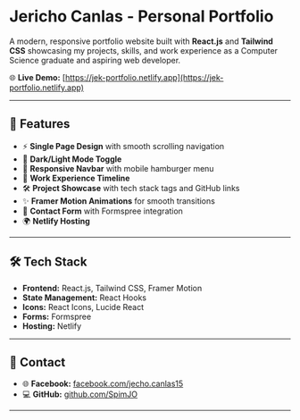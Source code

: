 # Jericho Canlas - Personal Portfolio

A modern, responsive portfolio website built with **React.js** and **Tailwind CSS** showcasing my projects, skills, and work experience as a Computer Science graduate and aspiring web developer.

🌐 **Live Demo:** [https://jek-portfolio.netlify.app](https://jek-portfolio.netlify.app)

---

## 🚀 Features

- ⚡ **Single Page Design** with smooth scrolling navigation
- 🎨 **Dark/Light Mode Toggle**
- 📱 **Responsive Navbar** with mobile hamburger menu
- 💼 **Work Experience Timeline**
- 🛠️ **Project Showcase** with tech stack tags and GitHub links
- ✨ **Framer Motion Animations** for smooth transitions
- 📩 **Contact Form** with Formspree integration
- 🌍 **Netlify Hosting**

---

## 🛠️ Tech Stack

- **Frontend:** React.js, Tailwind CSS, Framer Motion
- **State Management:** React Hooks
- **Icons:** React Icons, Lucide React
- **Forms:** Formspree
- **Hosting:** Netlify

---

## 🔗 Contact

- 🌐 **Facebook:** [facebook.com/jecho.canlas15](https://www.facebook.com/jecho.canlas15)  
- 💻 **GitHub:** [github.com/SpimJO](https://github.com/SpimJO)

---